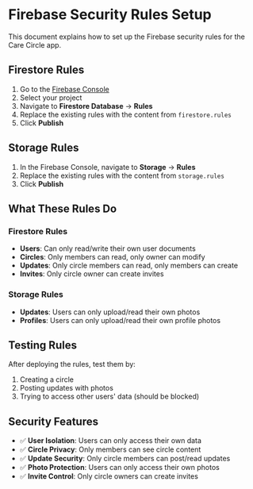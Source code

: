 # Firebase Security Rules Setup

This document explains how to set up the Firebase security rules for the Care Circle app.

## Firestore Rules

1. Go to the [Firebase Console](https://console.firebase.google.com/)
2. Select your project
3. Navigate to **Firestore Database** → **Rules**
4. Replace the existing rules with the content from `firestore.rules`
5. Click **Publish**

## Storage Rules

1. In the Firebase Console, navigate to **Storage** → **Rules**
2. Replace the existing rules with the content from `storage.rules`
3. Click **Publish**

## What These Rules Do

### Firestore Rules
- **Users**: Can only read/write their own user documents
- **Circles**: Only members can read, only owner can modify
- **Updates**: Only circle members can read, only members can create
- **Invites**: Only circle owner can create invites

### Storage Rules
- **Updates**: Users can only upload/read their own photos
- **Profiles**: Users can only upload/read their own profile photos

## Testing Rules

After deploying the rules, test them by:
1. Creating a circle
2. Posting updates with photos
3. Trying to access other users' data (should be blocked)

## Security Features

- ✅ **User Isolation**: Users can only access their own data
- ✅ **Circle Privacy**: Only members can see circle content
- ✅ **Update Security**: Only circle members can post/read updates
- ✅ **Photo Protection**: Users can only access their own photos
- ✅ **Invite Control**: Only circle owners can create invites

